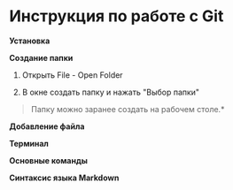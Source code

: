 # Инструкция по работе с Git

**Установка**

**Создание папки**

1. Открыть File - Open Folder

2. В окне создать папку и нажать "Выбор папки"

>Папку можно заранее создать на рабочем столе.*

**Добавление файла**

**Терминал**

**Основные команды**

**Синтаксис языка Markdown**